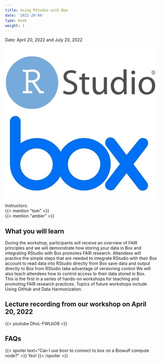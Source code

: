 ```yaml
---
title: Using RStudio with Box
date: '2022-20-04'
type: book
weight: 1
---
```


Date: April 20, 2022 and July 20, 2022
<BR>


<!--more-->

![](/rstudio_box_logo.jpg)


Instructors: <br>
{{< mention "tom" >}}
<br>
{{< mention "amber" >}}
<br>

## What you will learn

During the workshop, participants will receive an overview of FAIR principles and we will demonstrate how storing your data in Box and integrating RStudio with Box promotes FAIR research. Attendees will practice the simple steps that are needed to integrate RStudio with their Box account to 
read data into RStudio directly from Box
save data and output directly to Box from RStudio
take advantage of versioning control
We will also teach attendees how to control access to their data stored in Box. 
 
This is the first in a series of hands-on workshops for teaching and promoting FAIR research practices. Topics of future workshops include Using GitHub and Data Harmonization. 

## Lecture recording from our workshop on April 20, 2022

{{< youtube DhxL-FWLbO8 >}}
  
## FAQs

{{< spoiler text="Can I use boxr to connect to box on a Biowulf compute node?" >}}
Yes!
{{< /spoiler >}}  

